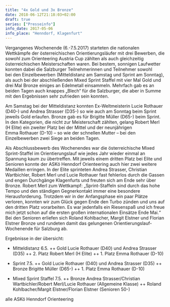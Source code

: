 ```yaml
---
title: "4x Gold und 3x Bronze"
date: 2018-06-12T21:18:03+02:00
draft: true
series: ["Presseinfo"]
info_date: 2017-05-06
info_place: "Henndorf, Klagenfurt"
---
```


Vergangenes Wochenende (6.-7.5.2017) starteten die  nationalen Wettkämpfe der österreichischen Orientierungsläufer mit drei  Bewerben, die sowohl zum Orienteering&nbsp;Austria Cup zählten als auch gleichzeitig österreichischen&nbsp;Meisterschaften waren. Bei bestem, sonnigen  Laufwetter konnten dabei die Salzburger Teilnehmerinnen und Teilnehmer sowohl  bei&nbsp;den Einzelbewerben (Mitteldistanz am Samstag und Sprint am Sonntag),  als auch bei der abschlie&szlig;enden Mixed&nbsp;Sprint Staffel mit vier Mal Gold und  drei Mal Bronze einiges an Edelmetall&nbsp;einsammeln. Mehrfach gab es an  beiden Tagen auch knappes &bdquo;Blech&ldquo; für die Salzburger, die aber in Summe mit den  Ergebnissen sehr zufrieden sein konnten.

Am Samstag bei der Mitteldistanz konnten Ex-Weltmeisterin Lucie Rothauer (D40-)  und Andrea Strasser (D35-) so wie auch am Sonntag beim Sprint jeweils Gold  erlaufen. Bronze gab es für&nbsp;Brigitte Müller (D65-) beim Sprint. In den  Kategorien, die&nbsp;nicht zur Meisterschaft zählten, gelang Robert Merl (H  Elite) ein zweiter Platz bei der Mittel und der neunjährigen Emma&nbsp;Rothauer  (D-10) &ndash; so wie der schnellen Mutter &ndash; bei den Einzelbewerben zwei Siege an  beiden Tagen.</p>

Als Abschlussbewerb des Wochenendes war die österreichische Mixed  Sprint-Staffel im Orientierungslauf wie jedes Jahr wieder einmal an Spannung  kaum zu übertreffen. Mit jeweils einem&nbsp;dritten Platz bei Elite und  Senioren konnte der ASKö&nbsp;Henndorf Orienteering auch hier zwei weitere  Medaillen erringen. In der Elite sprinteten Andrea Strasser, Christian  Wartbichler,&nbsp;Robert Merl und Lucie Rothauer fast fehlerlos durch die  Gassen und engen Durchgänge Klagenfurts und freuten sich am&nbsp;Ende sehr über  Bronze. Robert Merl zum Wettkampf: &bdquo;Sprint-Staffeln&nbsp;sind durch das hohe  Tempo und den ständigen Gegnerkontakt immer eine besondere Herausforderung. Trotzdem  wir in der Anfangsphase ein paar Plätze verloren, konnten wir zum&nbsp;Glück  gegen&nbsp;Ende den Turbo zünden und uns auf den dritten Platz vorarbeiten. Es  war jedenfalls ein Riesenspaß und ich freue mich jetzt schon auf die ersten  großen internationalen Einsätze Ende&nbsp;Mai.&ldquo; Bei den Senioren erliefen sich  Roland&nbsp;Kohlbacher, Margit Elstner und Florian Elstner Bronze und rundeten  damit das gelungenen Orientierungslauf-Wochenende für Salzburg ab.

Ergebnisse in der übersicht:
+ Mitteldistanz 6.5.
++ Gold Lucie Rothauer (D40) und Andrea Strasser (D35)
++ 2. Platz Robert Merl (H Elite)
++ 1. Platz Emma Rothauer (D-10)

+ Sprint 7.5.
++ Gold Lucie Rothauer (D40) und Andrea Strasser (D35)
++ Bronze  Brigitte Müller (D65-)
++ 1. Platz Emma Rothauer (D-10)

+ Mixed Sprint Staffel 7.5.
++ Bronze Andrea Strasser/Christian Wartbichler/Robert Merl/Lucie Rothauer (Allgemeine Klasse)
++ Roland Kohlbacher/Margit  Elstner/Florian Elstner (Senioren 50-)

alle ASKö Henndorf Orienteering
